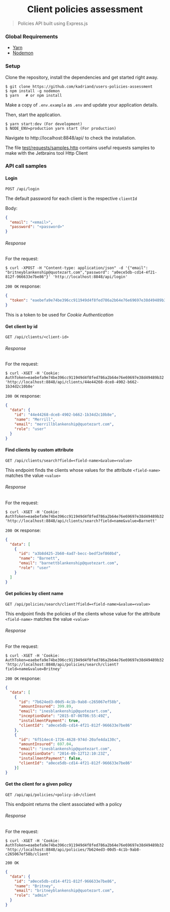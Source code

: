<h1 align="center">
 Client policies assessment
</h1>

> Policies API built using Express.js

### Global Requirements

* [Yarn](https://docs.docker.com/compose/) 
* [Nodemon](https://www.npmjs.com/package/nodemon/v/1.17.3) 

### Setup

Clone the repository, install the dependencies and get started right away.

    $ git clone https://github.com/kadriand/users-policies-assessment
    $ npm install -g nodemon
    $ yarn   # or npm install

Make a copy of `.env.example` as `.env` and update your application details.

Then, start the application.

    $ yarn start:dev (For development)
    $ NODE_ENV=production yarn start (For production)

Navigate to http://localhost:8848/api/ to check the installation.

The file [test/requests/samples.http](https://github.com/kadriand/users-policies-assessment/blob/master/test/requests/samples.http) contains useful requests samples to make with the Jetbrains tool Http Client

### API call samples

#### Login 

`POST /api/login`

The default password for each client is the respective `clientId`  

Body:
```json
{
  "email": "<email>",
  "password": "<password>"
}
```

###### Response
For the request:
```curl
$ curl -XPOST -H "Content-type: application/json" -d '{"email": "britneyblankenship@quotezart.com","password": "a0ece5db-cd14-4f21-812f-966633e7be86"}' 'http://localhost:8848/api/login'
```

`200 OK` response:

```json
{
  "token": "eaebefa9e74be396cc911949d4f8fed786a2b64e76e69697e38d49489b32"
}
```
This is a token to be used for _Cookie Authentication_ 

#### Get client by id

`GET /api/clients/<client-id>`

###### Response
For the request:
```curl
$ curl -XGET -H 'Cookie: AuthToken=eaebefa9e74be396cc911949d4f8fed786a2b64e76e69697e38d49489b32' 'http://localhost:8848/api/clients/44e44268-dce8-4902-b662-1b34d2c10b8e'
```

`200 OK` response:

```json
{
  "data": {
    "id": "44e44268-dce8-4902-b662-1b34d2c10b8e",
    "name": "Merrill",
    "email": "merrillblankenship@quotezart.com",
    "role": "user"
  }
}
```

#### Find clients by custom attribute

`GET /api/clients/search?field=<field-name>&value=<value>`

This endpoint finds the clients whose values for the attribute `<field-name>` matches the value `<value>`

###### Response
For the request:
```curl
$ curl -XGET -H 'Cookie: AuthToken=eaebefa9e74be396cc911949d4f8fed786a2b64e76e69697e38d49489b32' 'http://localhost:8848/api/clients/search?field=name&value=Barnett'
```

`200 OK` response:

```json
{
  "data": [
    {
      "id": "a3b8d425-2b60-4ad7-becc-bedf2ef860bd",
      "name": "Barnett",
      "email": "barnettblankenship@quotezart.com",
      "role": "user"
    }
  ]
}
```

#### Get policies by client name

`GET /api/policies/search/client?field=<field-name>&value=<value>`

This endpoint finds the policies of the clients whose value for the attribute `<field-name>` matches the value `<value>`

###### Response
For the request:
```curl
$ curl -XGET -H 'Cookie: AuthToken=eaebefa9e74be396cc911949d4f8fed786a2b64e76e69697e38d49489b32' 'http://localhost:8848/api/policies/search/client?field=name&value=Britney'
```

`200 OK` response:

```json
{
  "data": [
    {
      "id": "7b624ed3-00d5-4c1b-9ab8-c265067ef58b",
      "amountInsured": 399.89,
      "email": "inesblankenship@quotezart.com",
      "inceptionDate": "2015-07-06T06:55:49Z",
      "installmentPayment": true,
      "clientId": "a0ece5db-cd14-4f21-812f-966633e7be86"
    },
    {
      "id": "6f514ec4-1726-4628-974d-20afe4da130c",
      "amountInsured": 697.04,
      "email": "inesblankenship@quotezart.com",
      "inceptionDate": "2014-09-12T12:10:23Z",
      "installmentPayment": false,
      "clientId": "a0ece5db-cd14-4f21-812f-966633e7be86"
    }]
}
```

#### Get the client for a given policy

`GET /api/api/policies/<policy-id>/client`

This endpoint returns the client associated with a policy

###### Response
For the request:
```curl
$ curl -XGET -H 'Cookie: AuthToken=eaebefa9e74be396cc911949d4f8fed786a2b64e76e69697e38d49489b32' 'http://localhost:8848/api/policies/7b624ed3-00d5-4c1b-9ab8-c265067ef58b/client'
```

`200 OK`

```json
{
  "data": {
    "id": "a0ece5db-cd14-4f21-812f-966633e7be86",
    "name": "Britney",
    "email": "britneyblankenship@quotezart.com",
    "role": "admin"
  }
}
```
